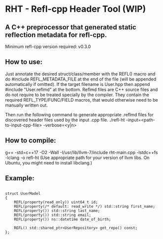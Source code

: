 # RHT - Refl-cpp Header Tool (WIP)
## A C++ preprocessor that generated static reflection metadata for refl-cpp.

Minimum refl-cpp version required: v0.3.0

## How to use:
Just annotate the desired struct/class/member with the REFL() macro and do #include REFL_METADATA_FILE at the end of the file (will be appended automatically if omitted).
If the target filename is User.hpp then append #include "User.reflmd" at the bottom. Reflmd files are C++ source files and do not require to be treated specially by the compiler. They contain the required REFL_TYPE/FUNC/FIELD macros, that would otherwise need to be manually written out.

Then run the following command to generate appropriate .reflmd files for discovered header files used by the input .cpp file.
./refl-ht -input=&lt;path-to-input-cpp-file&gt; -verbose=&lt;y|n&gt;

## How to compile: 
g++ -std=c++17 -O2 -Wall -I/usr/lib/llvm-7/include rht-main.cpp -lstdc++fs -lclang -o refl-ht
(Use appropriate path for your version of llvm libs. On Ubuntu, you might need to install libclang.)

## Example:

```

struct UserModel
{
    REFL(property(read_only)) uint64_t id;
    REFL(property(/* default: read_write */) std::string first_name;
    REFL(property()) std::string last_name;
    REFL(property()) std::string email;
    REFL(property()) ns::datetime date_of_birth;

    REFL() std::shared_ptr<UserRepository> get_repo() const;
};

```
